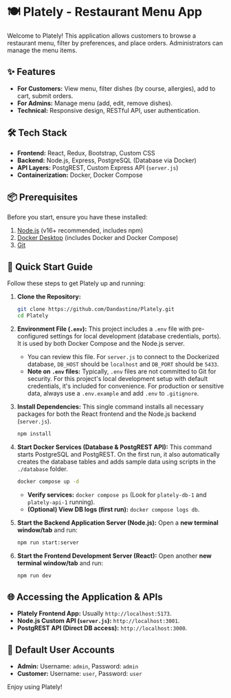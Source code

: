 # 🍽️ Plately - Restaurant Menu App

Welcome to Plately! This application allows customers to browse a restaurant menu, filter by preferences, and place orders. Administrators can manage the menu items.

## ✨ Features

*   **For Customers:** View menu, filter dishes (by course, allergies), add to cart, submit orders.
*   **For Admins:** Manage menu (add, edit, remove dishes).
*   **Technical:** Responsive design, RESTful API, user authentication.

## 🛠️ Tech Stack

*   **Frontend:** React, Redux, Bootstrap, Custom CSS
*   **Backend:** Node.js, Express, PostgreSQL (Database via Docker)
*   **API Layers:** PostgREST, Custom Express API (`server.js`)
*   **Containerization:** Docker, Docker Compose

## 📦 Prerequisites

Before you start, ensure you have these installed:

1.  [Node.js](https://nodejs.org/) (v16+ recommended, includes npm)
2.  [Docker Desktop](https://www.docker.com/products/docker-desktop/) (includes Docker and Docker Compose)
3.  [Git](https://git-scm.com/)

## 🚀 Quick Start Guide

Follow these steps to get Plately up and running:

1.  **Clone the Repository:**
    ```bash
    git clone https://github.com/Dandastino/Plately.git
    cd Plately
    ```

2.  **Environment File (`.env`):**
    This project includes a `.env` file with pre-configured settings for local development (database credentials, ports). It is used by both Docker Compose and the Node.js server.
    *   You can review this file. For `server.js` to connect to the Dockerized database, `DB_HOST` should be `localhost` and `DB_PORT` should be `5433`.
    *   **Note on `.env` files:** Typically, `.env` files are not committed to Git for security. For this project's local development setup with default credentials, it's included for convenience. For production or sensitive data, always use a `.env.example` and add `.env` to `.gitignore`.

3.  **Install Dependencies:**
    This single command installs all necessary packages for both the React frontend and the Node.js backend (`server.js`).
    ```bash
    npm install
    ```

4.  **Start Docker Services (Database & PostgREST API):**
    This command starts PostgreSQL and PostgREST. On the first run, it also automatically creates the database tables and adds sample data using scripts in the `./database` folder.
    ```bash
    docker compose up -d
    ```
    *   **Verify services:** `docker compose ps` (Look for `plately-db-1` and `plately-api-1` running).
    *   **(Optional) View DB logs (first run):** `docker compose logs db`.

5.  **Start the Backend Application Server (Node.js):**
    Open a **new terminal window/tab**  and run:
    ```bash
    npm run start:server 
    ```

6.  **Start the Frontend Development Server (React):**
    Open another **new terminal window/tab** and run:
    ```bash
    npm run dev
    ```


## 🌐 Accessing the Application & APIs

*   **Plately Frontend App:** Usually `http://localhost:5173`.
*   **Node.js Custom API (`server.js`):** `http://localhost:3001`.
*   **PostgREST API (Direct DB access):** `http://localhost:3000`.

## 👤 Default User Accounts

*   **Admin:** Username: `admin`, Password: `admin`
*   **Customer:** Username: `user`, Password: `user`


Enjoy using Plately!
